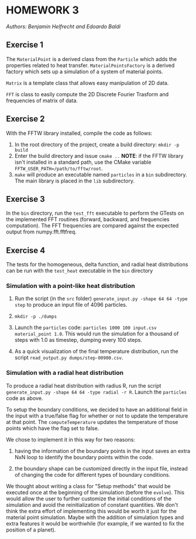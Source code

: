 # HOMEWORK 3

*Authors: Benjamin Helfrecht and Edoardo Baldi*

## Exercise 1

The `MaterialPoint` is a derived class from the `Particle` which adds the properties related to heat transfer. `MaterialPointsFactory` is a derived factory which sets up a simulation of a system of material points.

`Matrix` is a template class that allows easy manipulation of 2D data.

`FFT` is class to easily compute the 2D Discrete Fourier Trasform and frequencies of matrix of data.

## Exercise 2

With the FFTW library installed, compile the code as follows:

1. In the root directory of the project, create a build directory: `mkdir -p build`
2. Enter the build directory and issue `cmake ..`
__NOTE__: if the FFTW library isn't installed in a standard path, use the CMake variable `FFTW_USER_PATH=/path/to/fftw/root`.
3. `make` will produce an executable named `particles` in a `bin` subdirectory. The main library is placed in the `lib` subdirectory.


## Exercise 3

In the `bin` directory, run the `test_fft` executable to perform the GTests on the implemented FFT routines (forward, backward, and frequencies computation).
The FFT frequencies are compared against the expected output from numpy.fft.fftfreq.

## Exercise 4

The tests for the homogeneous, delta function, and radial heat distributions can be run with the `test_heat` executable in the `bin` directory

### Simulation with a point-like heat distribution

1. Run the script (in the `src` folder) `generate_input.py -shape 64 64 -type step` to produce an input file of 4096 particles.

2. `mkdir -p ./dumps`

3. Launch the `particles` code: `particles 1000 100 input.csv material_point 1.0`. This would run the simulation for a thousand of steps with 1.0 as timestep, dumping every 100 steps.

4. As a quick visualization of the final temperature distribution, run the script `read_output.py dumps/step-00900.csv`.


### Simulation with a radial heat distribution

To produce a radial heat distribution with radius R, run the script `generate_input.py -shape 64 64 -type radial -r R`. Launch the `particles` code as above.

To setup the boundary conditions, we decided to have an additional field in the input with a true/false flag for whether or not to update the temperature at that point. The `computeTemperature` updates the temperature of those points which have the flag set to false.

We chose to implement it in this way for two reasons:

1. having the information of the boundary points in the input saves an extra NxN loop to identify the boundary points within the code.

2. the boundary shape can be customized directly in the input file, instead of changing the code for different types of boundary conditions.

We thought about writing a class for "Setup methods" that would be executed once at the beginning of the simulation (before the `evolve`). This would allow the user to further customize the initial conditions of the simulation and avoid the reinitialization of constant quantities. We don't think the extra effort of implementing this would be worth it just for the material point simulation. Maybe with the addition of simulation types and extra features it would be worthwhile (for example, if we wanted to fix the position of a planet).
